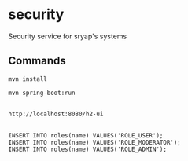 # security
Security service for sryap's systems

## Commands

    mvn install

    mvn spring-boot:run


##

    http://localhost:8080/h2-ui


##

    INSERT INTO roles(name) VALUES('ROLE_USER');
    INSERT INTO roles(name) VALUES('ROLE_MODERATOR');
    INSERT INTO roles(name) VALUES('ROLE_ADMIN');

